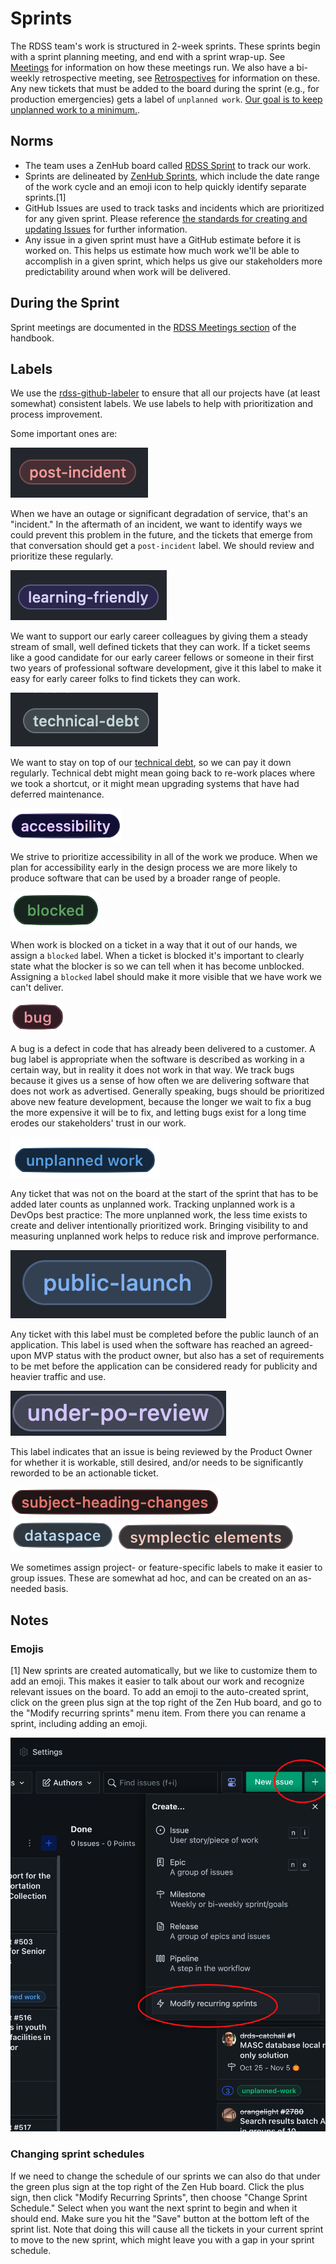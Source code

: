 # Sprints

The RDSS team's work is structured in 2-week sprints. These sprints begin with a sprint planning meeting, and end with a sprint wrap-up. See [Meetings](meetings.md) for information on how these meetings run.  We also have a bi-weekly retrospective meeting, see [Retrospectives](retros.md) for information on these.  Any new tickets that must be added to the board during the sprint (e.g., for production emergencies) gets a label of `unplanned work`. [Our goal is to keep unplanned work to a minimum.](https://www.pagerduty.com/blog/5-ways-unplanned-work-disrupting-business/).

## Norms

- The team uses a ZenHub board called [RDSS Sprint](https://app.zenhub.com/workspaces/rdss-61a4f1a12a399b001730f65a/board) to track our work.
- Sprints are delineated by [ZenHub Sprints](https://help.zenhub.com/support/solutions/articles/43000611544-an-introduction-to-zenhub-sprints), which include the date range of the work cycle and an emoji icon to help quickly identify separate sprints.[1]
- GitHub Issues are used to track tasks and incidents which are prioritized for any given sprint. Please reference [the standards for creating and updating Issues](issues.md) for further information.
- Any issue in a given sprint must have a GitHub estimate before it is worked on. This helps us estimate how much work we'll be able to accomplish in a given sprint, which helps us give our stakeholders more predictability around when work will be delivered.

## During the Sprint

Sprint meetings are documented in the [RDSS Meetings section](meetings.md) of the handbook.

## Labels
We use the [rdss-github-labeler](https://github.com/pulibrary/rdss-github-labeler) to ensure that all our projects have (at least somewhat) consistent labels. 
We use labels to help with prioritization and process improvement.

Some important ones are:

![](images/post-incident-label.png)

When we have an outage or significant degradation of service, that's an "incident." In the aftermath of an incident, we want to identify ways we could prevent this problem in the future, and the tickets that emerge from that conversation should get a `post-incident` label. We should review and prioritize these regularly. 

![](images/learning-friendly-label.png)

We want to support our early career colleagues by giving them a steady stream of small, well defined tickets that they can work. If a ticket seems like a good candidate for our early career fellows or someone in their first two years of professional software development, give it this label to make it easy for early career folks to find tickets they can work.

![](images/technical-debt-label.png)

We want to stay on top of our [technical debt](https://en.wikipedia.org/wiki/Technical_debt), so we can pay it down regularly. Technical debt might mean going back to re-work places where we took a shortcut, or it might mean upgrading systems that have had deferred maintenance.  

![](images/accessibility_label.png)

We strive to prioritize accessibility in all of the work we produce. When we plan for accessibility early in the design process we are more likely to produce software that can be used by a broader range of people.

![](images/blocked.png)

When work is blocked on a ticket in a way that it out of our hands, we assign a `blocked` label. When a ticket is blocked it's important to clearly state what the blocker is so we can tell when it has become unblocked. Assigning a `blocked` label should make it more visible that we have work we can't deliver.

![](images/bug_label.png)

A bug is a defect in code that has already been delivered to a customer. A bug label is appropriate when the software is described as working in a certain way, but in reality it does not work in that way. We track bugs because it gives us a sense of how often we are delivering software that does not work as advertised. Generally speaking, bugs should be prioritized above new feature development, because the longer we wait to fix a bug the more expensive it will be to fix, and letting bugs exist for a long time erodes our stakeholders' trust in our work.

![](images/unplanned_work.png)

Any ticket that was not on the board at the start of the sprint that has to be added later counts as unplanned work. Tracking unplanned work is a DevOps best practice: The more unplanned work, the less time exists to create and deliver intentionally prioritized work. Bringing visibility to and measuring unplanned work helps to reduce risk and improve performance.

![](images/public-launch-label.png)

Any ticket with this label must be completed before the public launch of an application.  This label is used when the software has reached an agreed-upon MVP status with the product owner, but also has a set of requirements to be met before the application can be considered ready for publicity and heavier traffic and use.

![](images/under-po-review-label.png)

This label indicates that an issue is being reviewed by the Product Owner for whether it is workable, still desired, and/or needs to be significantly reworded to be an actionable ticket.

![](images/subject-heading-changes.png)
![](images/dataspace_label.png)
![](images/symplectic_elements.png)

We sometimes assign project- or feature-specific labels to make it easier to group issues. These are somewhat ad hoc, and can be created on an as-needed basis.

## Notes

### Emojis

[1] New sprints are created automatically, but we like to customize them to add an emoji. This makes it easier to talk about our work and recognize relevant issues on the board. To add an emoji to the auto-created sprint, click on the green plus sign at the top right of the Zen Hub board, and go to the "Modify recurring sprints" menu item. From there you can rename a sprint, including adding an emoji.

![](images/add_sprint_emoji.png)

### Changing sprint schedules

If we need to change the schedule of our sprints we can also do that under the green plus sign at the top right of the Zen Hub board. Click the plus sign, then click "Modify Recurring Sprints", then choose "Change Sprint Schedule." Select when you want the next sprint to begin and when it should end. Make sure you hit the "Save" button at the bottom left of the sprint list. Note that doing this will cause all the tickets in your current sprint to move to the new sprint, which might leave you with a gap in your sprint schedule.
